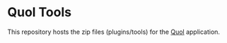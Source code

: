 # Quol Tools

This repository hosts the zip files (plugins/tools) for the [Quol](https://github.com/LeoCh01/Quol) application.
